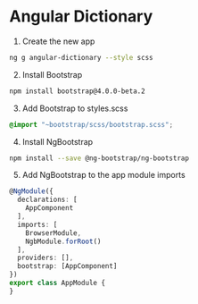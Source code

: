 # Angular Dictionary

1. Create the new app
```bash
ng g angular-dictionary --style scss
```

2. Install Bootstrap
```bash
npm install bootstrap@4.0.0-beta.2
```

3. Add Bootstrap to styles.scss
```scss
@import "~bootstrap/scss/bootstrap.scss";
```

4. Install NgBootstrap
```bash
npm install --save @ng-bootstrap/ng-bootstrap
```

5. Add NgBootstrap to the app module imports
```typescript
@NgModule({
  declarations: [
    AppComponent
  ],
  imports: [
    BrowserModule,
    NgbModule.forRoot()
  ],
  providers: [],
  bootstrap: [AppComponent]
})
export class AppModule {
}
```
